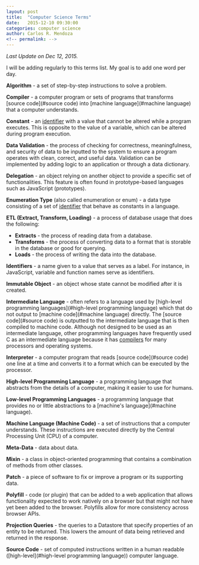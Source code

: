 ```yaml
---
layout: post
title:  "Computer Science Terms"
date:   2015-12-10 09:30:00
categories: computer science
author: Carlos R. Mendoza
<!-- permalink: -->
---
```


*Last Update on Dec 12, 2015.*

I will be adding regularly to this terms list. My goal is to add one word per day.

<a name="compiler"></a>**Algorithm** - a set of step-by-step instructions to solve a problem.

**Compiler** - a computer program or sets of programs that transforms [source code](#source code) into [machine language](#machine language) that a computer understands.

**Constant** - an [identifier](#identifiers) with a value that cannot be altered while a program executes. This is opposite to the value of a variable, which can be altered during program execution.  

**Data Validation** - the process of checking for correctness, meaningfulness, and security of data to be inputted to the system to ensure a program operates with clean, correct, and useful data. Validation can be implemented by adding logic to an application or through a data dictionary.
  
**Delegation** - an object relying on another object to provide a specific set of functionalities. This feature is often found in prototype-based languages such as JavaScript (prototypes).  

**Enumeration Type** (also called enumeration or enum) - a data type consisting of a set of [identifier](#identifiers) that behave as constants in a language.  

<a name="identifiers"></a>**ETL (Extract, Transform, Loading)** - a process of database usage that does the following:

* **Extracts** - the process of reading data from a database.
* **Transforms** - the process of converting data to a format that is storable in the database or good for querying.
* **Loads** - the process of writing the data into the database.
	  
**Identifiers** - a name given to a value that serves as a label. For instance, in JavaScript, variable and function names serve as identifiers.
  
**Immutable Object** - an object whose state cannot be modified after it is created.

**Intermediate Language** - often refers to a language used by [high-level programming languages](#high-level programming language) which that do not output to [machine code](#machine language) directly. The [source code](#source code) is outputted to the intermediate language that is then compiled to machine code. Although not designed to be used as an intermediate language, other programming languages have frequently used C as an intermediate language because it has [compilers](#compiler) for many processors and operating systems.

<a name="high-level programming language"></a>**Interpreter** - a computer program that reads [source code](#source code) one line at a time and converts it to a format which can be executed by the processor.

**High-level Programming Language** - a programming language that abstracts from the details of a computer, making it easier to use for humans.

<a name="machine language"></a>**Low-level Programming Languages** - a programming language that provides no or little abstractions to a [machine's language](#machine language).

**Machine Language (Machine Code)** - a set of instructions that a computer understands. These instructions are executed directly by the Central Processing Unit (CPU) of a computer. 

**Meta-Data** - data about data.
  
**Mixin** - a class in object-oriented programming that contains a combination of methods from other classes.
  
**Patch** - a piece of software to fix or improve a program or its supporting data.
  
<a name="source code"></a>**Polyfill** - code (or plugin) that can be added to a web application that allows functionality expected to work natively on a browser but that might not have yet been added to the browser. Polyfills allow for more consistency across browser APIs.  

**Projection Queries** - the queries to a Datastore that specify properties of an entity to be returned. This lowers the amount of data being retrieved and returned in the response.

**Source Code** - set of computed instructions written in a human readable ([high-level](#high-level programming language)) computer language.
